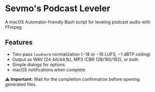 # Sevmo's Podcast Leveler

A macOS Automator-friendly Bash script for leveling podcast audio with FFmpeg.

## Features
- Two-pass `loudnorm` normalization (−18 or −16 LUFS, −1 dBTP ceiling)
- Output as WAV (24-bit/44.1k), MP3 (CBR 128/160/192), or both
- Simple dialogs for options
- macOS notifications when complete

⚠️ **Important:** Wait for the completion confirmation before opening generated files.
